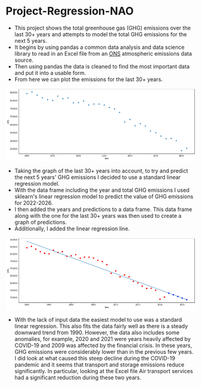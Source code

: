 # Project-Regression-NAO

- This project shows the total greenhouse gas (GHG) emissions over the last 30+ years and attempts to model the total GHG emissions for the next 5 years.
- It begins by using pandas a common data analysis and data science library to read in an Excel file from an [ONS](https://www.ons.gov.uk/economy/environmentalaccounts/datasets/ukenvironmentalaccountsatmosphericemissionsgreenhousegasemissionsbyeconomicsectorandgasunitedkingdom) atmospheric emissions data source.
- Then using pandas the data is cleaned to find the most important data and put it into a usable form.
- From here we can plot the emissions for the last 30+ years.

![](Picture_16.png)

- Taking the graph of the last 30+ years into account, to try and predict the next 5 years' GHG emissions I decided to use a standard linear regression model.
- With the data frame including the year and total GHG emissions I used sklearn's linear regression model to predict the value of GHG emissions for 2022-2026.
- I then added the years and predictions to a data frame. This data frame along with the one for the last 30+ years was then used to create a graph of predictions.
- Additionally, I added the linear regression line.

![](Picture_17.png)

- With the lack of input data the easiest model to use was a standard linear regression. This also fits the data fairly well as there is a steady downward trend from 1990. However, the data also includes some anomalies, for example, 2020 and 2021 were years heavily affected by COVID-19 and 2009 was affected by the financial crisis. In these years, GHG emissions were considerably lower than in the previous few years. I did look at what caused this steep decline during the COVID-19 pandemic and it seems that transport and storage emissions reduce significantly. In particular, looking at the Excel file Air transport services had a significant reduction during these two years.
